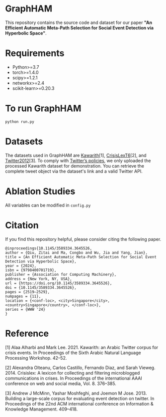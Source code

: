 # GraphHAM
This repository contains the source code and dataset for our paper **"An Efficient Automatic Meta-Path Selection for Social Event Detection via Hyperbolic Space"**.

# Requirements
* Python>=3.7
* torch>=1.4.0
* scipy>=1.2.1
* networkx>=2.4
* scikit-learn>=0.20.3

# To run GraphHAM
```python run.py```

# Datasets
The datasets used in GraphHAM are [Kawarith](https://github.com/alaa-a-a/kawarith)[1], [CrisisLexT6](https://crisislex.org/data-collections.html#CrisisLexT26)[2], and [Twitter2012](https://github.com/RingBDStack/KPGNN/tree/main/datasets/Twitter)[3]. To comply with [Twitter’s policies](https://developer.twitter.com/en/developer-terms/agreement-and-policy), we only uploaded the processed Kawarith dataset for demonstration. You can retrieve the complete tweet object via the dataset's link and a valid Twitter API.


# Ablation Studies
All variables can be modified in ```config.py```

# Citation
If you find this repository helpful, please consider citing the following paper.
```
@inproceedings{10.1145/3589334.3645526,
author = {Qiu, Zitai and Ma, Congbo and Wu, Jia and Yang, Jian},
title = {An Efficient Automatic Meta-Path Selection for Social Event Detection via Hyperbolic Space},
year = {2024},
isbn = {9798400701719},
publisher = {Association for Computing Machinery},
address = {New York, NY, USA},
url = {https://doi.org/10.1145/3589334.3645526},
doi = {10.1145/3589334.3645526},
pages = {2519–2529},
numpages = {11},
location = {<conf-loc>, <city>Singapore</city>, <country>Singapore</country>, </conf-loc>},
series = {WWW '24}
}
```

# Reference
[1] Alaa Alharbi and Mark Lee. 2021. Kawarith: an Arabic Twitter corpus for crisis events. In Proceedings of the Sixth Arabic Natural Language Processing Workshop. 42–52.

[2] Alexandra Olteanu, Carlos Castillo, Fernando Diaz, and Sarah Vieweg. 2014. Crisislex: A lexicon for collecting and filtering microblogged communications in crises. In Proceedings of the international AAAI conference on web and social media, Vol. 8. 376–385.

[3] Andrew J McMinn, Yashar Moshfeghi, and Joemon M Jose. 2013. Building a large-scale corpus for evaluating event detection on twitter. In Proceedings of the 22nd ACM international conference on Information & Knowledge Management. 409–418.
